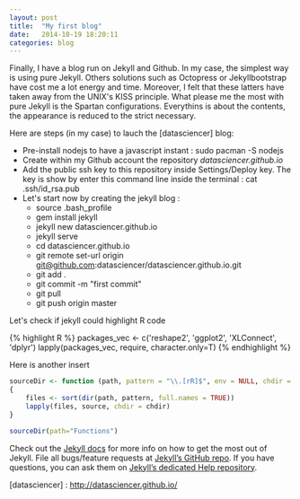 ```yaml
---
layout: post
title:  "My first blog"
date:   2014-10-19 18:20:11
categories: blog
---
```


Finally, I have a blog run on Jekyll and Github. In my case, the simplest way is using pure Jekyll. Others solutions such as Octopress or Jekyllbootstrap have cost me a lot energy and time. Moreover, I felt that these latters have taken away from the UNIX's KISS principle. What please me the most with pure Jekyll is the Spartan configurations. Everythins is about the contents, the appearance is reduced to the strict necessary.

Here are steps (in my case) to lauch the [datasciencer] blog:

* Pre-install nodejs to have a javascript instant : sudo pacman -S nodejs
* Create within my Github account the repository *datasciencer.github.io*
* Add the public ssh key to this repository inside Settings/Deploy key. The key is show by enter this command line inside the terminal : cat .ssh/id_rsa.pub
* Let's start now by creating the jekyll blog : 
	* source .bash_profile
	* gem install jekyll
	* jekyll new datasciencer.github.io
	* jekyll serve
	* cd datasciencer.github.io
	* git remote set-url origin git@github.com:datasciencer/datasciencer.github.io.git
	* git add .
	* git commit -m "first commit"
	* git pull
	* git push origin master


Let's check if jekyll could highlight R code

{% highlight R %}
packages_vec <- c('reshape2', 'ggplot2', 'XLConnect', 'dplyr')
lapply(packages_vec, require, character.only=T)
{% endhighlight %}

Here is another insert

```R
sourceDir <- function (path, pattern = "\\.[rR]$", env = NULL, chdir = TRUE) 
{
    files <- sort(dir(path, pattern, full.names = TRUE))
    lapply(files, source, chdir = chdir)
}

sourceDir(path="Functions")
```

Check out the [Jekyll docs][jekyll] for more info on how to get the most out of Jekyll. File all bugs/feature requests at [Jekyll’s GitHub repo][jekyll-gh]. If you have questions, you can ask them on [Jekyll’s dedicated Help repository][jekyll-help].

[jekyll]:      http://jekyllrb.com
[jekyll-gh]:   https://github.com/jekyll/jekyll
[jekyll-help]: https://github.com/jekyll/jekyll-help
[datasciencer] : http://datasciencer.github.io/
